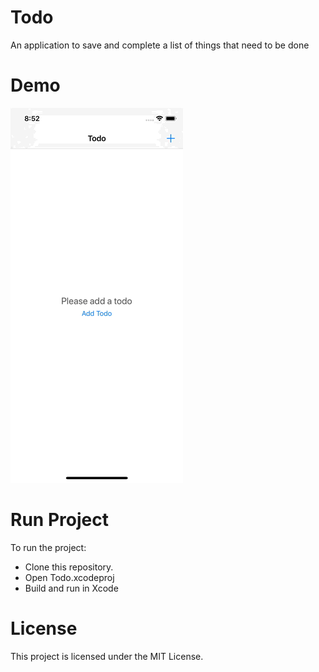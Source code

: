 # Todo
An application to save and complete a list of things that need to be done

# Demo
![Todo - Animated gif demo](demo.gif)

# Run Project
To run the project:

* Clone this repository.
* Open Todo.xcodeproj
* Build and run in Xcode

# License
This project is licensed under the MIT License.
